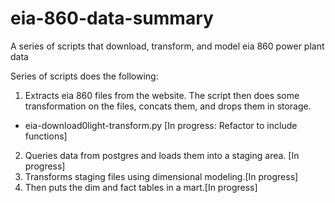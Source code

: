# eia-860-data-summary
A series of scripts that download, transform, and model eia 860 power plant data

Series of scripts does the following:
1) Extracts eia 860 files from the website. The script then does some transformation on the files, concats them, and drops them in storage.
- eia-download0light-transform.py [In progress: Refactor to include functions]
2) Queries data from postgres and loads them into a staging area. [In progress]
3) Transforms staging files using dimensional modeling.[In progress]
4) Then puts the dim and fact tables in a mart.[In progress]
